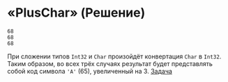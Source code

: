 # «PlusChar» (Решение)
```
68
68
68
```
При сложении типов `Int32` и `Char` произойдёт конвертация `Char` в `Int32`. Таким образом, во всех трёх случаях результат будет представлять собой код символа `'A'` (65), увеличенный на 3.
[Задача](./PlusChar-Q.md)
